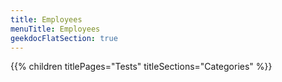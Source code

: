 ```yaml
---
title: Employees
menuTitle: Employees 
geekdocFlatSection: true
---
```


{{% children titlePages="Tests" titleSections="Categories" %}}